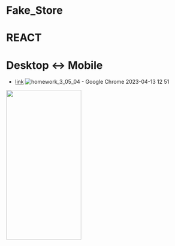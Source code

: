 # Fake_Store

# REACT

# Desktop <-> Mobile

- [link](https://alexdolz.github.io/Fake_Store_REACT/)
  ![homework_3_05_04 - Google Chrome 2023-04-13 12 51](https://user-images.githubusercontent.com/108806800/231737965-4f1f9a81-ca4a-44bd-bbd5-56093b30988a.png)

<img src='https://user-images.githubusercontent.com/108806800/231737983-618a9d07-f14a-4330-9e5d-60996206943c.png' width='200' height='400'>
